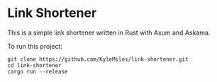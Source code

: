 # Link Shortener

This is a simple link shortener written in Rust with Axum and Askama.

To run this project:

```
git clone https://github.com/KyleMiles/link-shortener.git
cd link-shortener
cargo run --release
```
